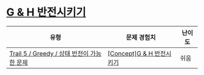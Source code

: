 # [G & H 반전시키기](https://www.codetree.ai/trails/complete/curated-cards/intro-reversing-g-and-h)

|유형|문제 경험치|난이도|
|---|---|---|
|[Trail 5 / Greedy / 상태 반전이 가능한 문제](https://www.codetree.ai/trail-info/intermediate-mid/)|[[Concept]G & H 반전시키기](https://www.codetree.ai/trails/complete/curated-cards/intro-reversing-g-and-h/)|쉬움|

